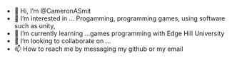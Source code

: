 - 👋 Hi, I’m @CameronASmit
- 👀 I’m interested in ... Progamming, programming games, using software such as unity, 
- 🌱 I’m currently learning ...games programming with Edge Hill University
- 💞️ I’m looking to collaborate on ...
- 📫 How to reach me by messaging my github or my email

<!---
CameronASmit/CameronASmit is a ✨ special ✨ repository because its `README.md` (this file) appears on your GitHub profile.
You can click the Preview link to take a look at your changes.
--->
